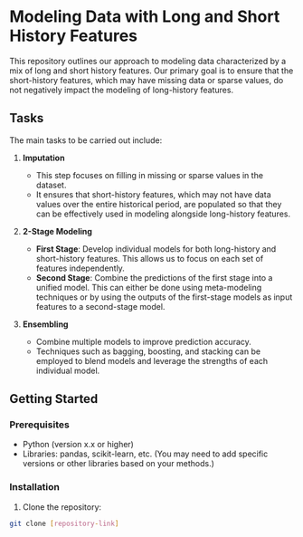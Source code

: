 # Modeling Data with Long and Short History Features

This repository outlines our approach to modeling data characterized by a mix of long and short history features. Our primary goal is to ensure that the short-history features, which may have missing data or sparse values, do not negatively impact the modeling of long-history features.

## Tasks

The main tasks to be carried out include:

1. **Imputation**
   - This step focuses on filling in missing or sparse values in the dataset. 
   - It ensures that short-history features, which may not have data values over the entire historical period, are populated so that they can be effectively used in modeling alongside long-history features.

2. **2-Stage Modeling**
   - **First Stage**: Develop individual models for both long-history and short-history features. This allows us to focus on each set of features independently.
   - **Second Stage**: Combine the predictions of the first stage into a unified model. This can either be done using meta-modeling techniques or by using the outputs of the first-stage models as input features to a second-stage model.

3. **Ensembling**
   - Combine multiple models to improve prediction accuracy. 
   - Techniques such as bagging, boosting, and stacking can be employed to blend models and leverage the strengths of each individual model.

## Getting Started

### Prerequisites
- Python (version x.x or higher)
- Libraries: pandas, scikit-learn, etc. (You may need to add specific versions or other libraries based on your methods.)

### Installation

1. Clone the repository:
```bash
git clone [repository-link]
